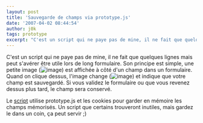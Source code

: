 ```yaml
---
layout: post
title: 'Sauvegarde de champs via prototype.js'
date: '2007-04-02 08:44:54'
author: j0k
tags: prototype
excerpt: "C'est un script qui ne paye pas de mine, il ne fait que quelques lignes mais peut s'avérer être utile lors de long formulaire.     \nSon principe est simple, une petite image ()) est affichée à côté d'un champ dans un formulaire. Quand on clique dessus, l'image change ()) et indique que votre champ est sauvegardé. Si vous validez le formulaire ou que vous revenez      …"
---
```


C'est un script qui ne paye pas de mine, il ne fait que quelques lignes mais peut s'avérer être utile lors de long formulaire.
Son principe est simple, une petite image (![image](https://www.phpmagazine.net/demo/pin/images/pin.gif)) est affichée à côté d'un champ dans un formulaire. Quand on clique dessus, l'image change (![image](https://www.phpmagazine.net/demo/pin/images/pin-h.gif)) et indique que votre champ est sauvegardé. Si vous validez le formulaire ou que vous revenez dessus plus tard, le champ sera conservé.

Le [script](http://ajax.phpmagazine.net/2007/04/pin_plugin_for_prototype_remem.html) utilise prototype.js et les cookies pour garder en mémoire les champs mémorisés.   Un script que certains trouveront inutiles, mais gardez le dans un coin, ça peut servir ;)
